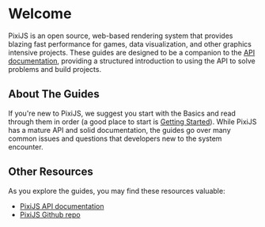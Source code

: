 # Welcome

PixiJS is an open source, web-based rendering system that provides blazing fast performance for games, data visualization, and other graphics intensive projects. These guides are designed to be a companion to the [API documentation](https://pixijs.download/v7.4.2/docs/index.html), providing a structured introduction to using the API to solve problems and build projects.

## About The Guides

If you're new to PixiJS, we suggest you start with the Basics and read through them in order (a good place to start is [Getting Started](guides/basics/getting-started)). While PixiJS has a mature API and solid documentation, the guides go over many common issues and questions that developers new to the system encounter.

## Other Resources

As you explore the guides, you may find these resources valuable:

- [PixiJS API documentation](https://pixijs.download/v7.4.2/docs)
- [PixiJS Github repo](https://github.com/pixijs/pixijs)
